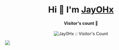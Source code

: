 <div align="center">
<h1 align="center">Hi 👋 I'm <a href="https://discord.com/users/1044741314094317638" target="blank">
JayOHx</a></h1>
</div>

<h4 align="center">Visitor's count 👀</h4>
<p align="center"><img src="https://profile-counter.glitch.me/{Jay0Hx}/count.svg" alt="Jay0Hx :: Visitor's Count" /></p>

<picture>
<source 
  align="center"
  srcset="https://github-readme-stats.vercel.app/api?username=Jay0Hx&show_icons=true&theme=tokyonight"
  media="(prefers-color-scheme: dark)"
/>
<source
  align="center"
  srcset="https://github-readme-stats.vercel.app/api?username=Jay0Hx&show_icons=true"
  media="(prefers-color-scheme: light), (prefers-color-scheme: no-preference)"
/>
<img src="https://github-readme-stats.vercel.app/api?username=Jay0Hx&show_icons=true" />
</picture>

